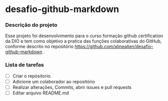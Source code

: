 # desafio-github-markdown

### Descrição do projeto

Esse projeto foi desenvolvimento para o curso formação github certification da DIO e tem como objetivo a pratica das funções colaborativas do GitHub, conforme descrito no repositório https://github.com/alinealien/desafio-github-markdown .


### Lista de tarefas

- [ ] Criar o repósitorio.
- [ ] Adicione um colaborador ao repositório
- [ ] Realizar alterações, Commits, abrir issues e pull requests
- [ ] Editar arquivo README.md